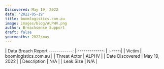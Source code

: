 ```yaml
---
Discovered: May 19, 2022
date: '2022-05-19'
title: boomlogistics.com.au
image: images/blog/ALPHV.png
author: Breachsense Support
draft: false
yearmonths: 2022/may
---
```



| Data Breach Report
------------:   |:-------------:    | :-----:|
| Victim    | boomlogistics.com.au      | 
| Threat Actor    | ALPHV      | 
| Date Discovered    | May 19, 2022      | 
| Description    | N/A      | 
| Leak Size    | N/A      | 

